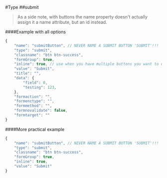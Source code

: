 #Type
##submit

> As a side note, with buttons the name property doesn't actually assign it a name attribute, but an id instead.

####Example with all options

```javascript
{
    "name": "submitButton", // NEVER NAME A SUBMIT BUTTON 'SUBMIT'!!!
    "type": "submit",
    "classname": "btn btn-success",
    "formGroup": true,
    "inline": true, // use when you have multiple buttons you want to display inline with each other
    "value": "Submit",
    "title": "",
    "data": {
        "field": 0,
        "testing": 123,
    },
    "formaction": "",
    "formenctype": "",
    "formmethod": "",
    "formnovalidate": false,
    "formtarget": ""
}
```

####More practical example

```javascript
{
    "name": "submitButton", // NEVER NAME A SUBMIT BUTTON 'SUBMIT'!!!
    "type": "submit",
    "classname": "btn btn-success",
    "formGroup": true,
    "inline": true,
    "value": "Submit"
}
```